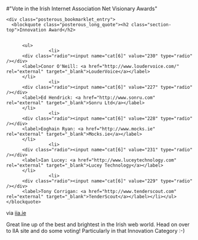 #"Vote in the Irish Internet Association Net Visionary Awards"


    <div class="posterous_bookmarklet_entry">
      <blockquote class="posterous_long_quote"><h2 class="section-top">Innovation Award</h2>
                    
                    
          <ul>
                    <li>
          <div class="radio"><input name="cat[6]" value="230" type="radio" /></div>
          <label>Conor O'Neill: <a href="http://www.loudervoice.com/" rel="external" target="_blank">LouderVoice</a></label>
          </li>
                    <li>
          <div class="radio"><input name="cat[6]" value="227" type="radio" /></div>
          <label>Ed Hendrick: <a href="http://www.sonru.com" rel="external" target="_blank">Sonru Ltd</a></label>
          </li>
                    <li>
          <div class="radio"><input name="cat[6]" value="228" type="radio" /></div>
          <label>Eoghain Ryan: <a href="http://www.mocks.ie" rel="external" target="_blank">Mocks.ie</a></label>
          </li>
                    <li>
          <div class="radio"><input name="cat[6]" value="231" type="radio" /></div>
          <label>Ian Lucey: <a href="http://www.luceytechnology.com" rel="external" target="_blank">Lucey Technology</a></label>
          </li>
                    <li>
          <div class="radio"><input name="cat[6]" value="229" type="radio" /></div>
          <label>Tony Corrigan: <a href="http://www.tenderscout.com" rel="external" target="_blank">TenderScout</a></label></li></ul></blockquote>

<div class="posterous_quote_citation">via <a href="http://www.iia.ie/net-visionary/vote/">iia.ie</a></div>
    <p>Great line up of the best and brightest in the Irish web world. Head on over to IIA site  and do some voting! Particularly in that Innovation Category :-)</p></div>
  